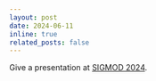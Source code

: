 ```yaml
---
layout: post
date: 2024-06-11
inline: true
related_posts: false
---
```


Give a presentation at [SIGMOD 2024](https://2024.sigmod.org/).
